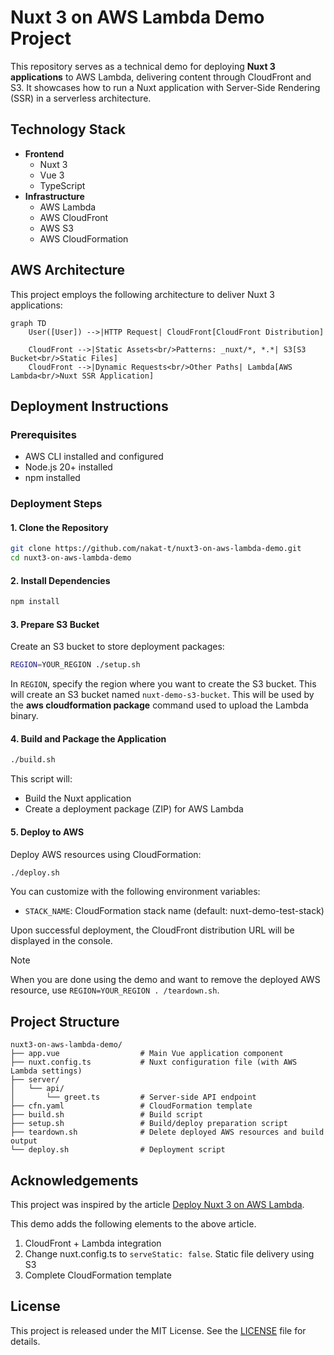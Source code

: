 # Nuxt 3 on AWS Lambda Demo Project

This repository serves as a technical demo for deploying **Nuxt 3 applications** to AWS Lambda, delivering content through CloudFront and S3. It showcases how to run a Nuxt application with Server-Side Rendering (SSR) in a serverless architecture.

## Technology Stack

- **Frontend**
  - Nuxt 3
  - Vue 3
  - TypeScript
- **Infrastructure**
  - AWS Lambda
  - AWS CloudFront
  - AWS S3
  - AWS CloudFormation

## AWS Architecture

This project employs the following architecture to deliver Nuxt 3 applications:

```mermaid
graph TD
    User([User]) -->|HTTP Request| CloudFront[CloudFront Distribution]
    
    CloudFront -->|Static Assets<br/>Patterns: _nuxt/*, *.*| S3[S3 Bucket<br/>Static Files]
    CloudFront -->|Dynamic Requests<br/>Other Paths| Lambda[AWS Lambda<br/>Nuxt SSR Application]
```

## Deployment Instructions

### Prerequisites

- AWS CLI installed and configured
- Node.js 20+ installed
- npm installed

### Deployment Steps

#### 1. Clone the Repository

```bash
git clone https://github.com/nakat-t/nuxt3-on-aws-lambda-demo.git
cd nuxt3-on-aws-lambda-demo
```

#### 2. Install Dependencies

```bash
npm install
```

#### 3. Prepare S3 Bucket

Create an S3 bucket to store deployment packages:

```bash
REGION=YOUR_REGION ./setup.sh
```

In `REGION`, specify the region where you want to create the S3 bucket. This will create an S3 bucket named `nuxt-demo-s3-bucket`. This will be used by the **aws cloudformation package** command used to upload the Lambda binary.

#### 4. Build and Package the Application

```bash
./build.sh
```

This script will:
- Build the Nuxt application
- Create a deployment package (ZIP) for AWS Lambda

#### 5. Deploy to AWS

Deploy AWS resources using CloudFormation:

```bash
./deploy.sh
```

You can customize with the following environment variables:
- `STACK_NAME`: CloudFormation stack name (default: nuxt-demo-test-stack)

Upon successful deployment, the CloudFront distribution URL will be displayed in the console.

> [!NOTE]  
> When you are done using the demo and want to remove the deployed AWS resource, use `REGION=YOUR_REGION . /teardown.sh`.

## Project Structure

```
nuxt3-on-aws-lambda-demo/
├── app.vue                  # Main Vue application component
├── nuxt.config.ts           # Nuxt configuration file (with AWS Lambda settings)
├── server/
│   └── api/
│       └── greet.ts         # Server-side API endpoint
├── cfn.yaml                 # CloudFormation template
├── build.sh                 # Build script
├── setup.sh                 # Build/deploy preparation script
├── teardown.sh              # Delete deployed AWS resources and build output
└── deploy.sh                # Deployment script
```

## Acknowledgements

This project was inspired by the article [Deploy Nuxt 3 on AWS Lambda](https://medium.com/@michaelbouvy/deploy-nuxt-3-on-aws-lambda-a53991f0ad7e).

This demo adds the following elements to the above article.

1. CloudFront + Lambda integration
2. Change nuxt.config.ts to `serveStatic: false`. Static file delivery using S3
3. Complete CloudFormation template

## License

This project is released under the MIT License. See the [LICENSE](LICENSE) file for details.
